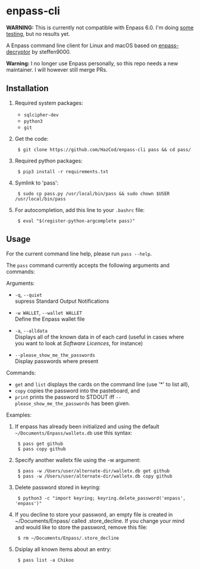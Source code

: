 # enpass-cli

**WARNING:** This is currently not compatible with Enpass 6.0. I'm doing [some testing](https://github.com/HazCod/enpass-cli-test/), but no results yet.

A Enpass command line client for Linux and macOS based on [enpass-decryptor](https://github.com/steffen9000/enpass-decryptor) by steffen9000.

**Warning:** I no longer use Enpass personally, so this repo needs a new maintainer. I will however still merge PRs.

## Installation

1. Required system packages:

	 - `sqlcipher-dev`
	 - `python3`
	 - `git`

2. Get the code:

		$ git clone https://github.com/HazCod/enpass-cli pass && cd pass/

3. Required python packages:

		$ pip3 install -r requirements.txt

4. Symlink to 'pass':

		$ sudo cp pass.py /usr/local/bin/pass && sudo chown $USER /usr/local/bin/pass

5. For autocompletion, add this line to your `.bashrc` file:

		$ eval "$(register-python-argcomplete pass)"

## Usage

For the current command line help, please run `pass --help`.

The `pass` command currently accepts the following arguments and commands:

Arguments:

 - `-q`, `--quiet`\
 	supress Standard Output Notifications

 - `-w WALLET`, `--wallet WALLET`\
 	Define the Enpass wallet file

 - `-a`, `--alldata`\
 	Displays all of the known data in of each card (useful in cases where you want to look at *Software Licences*, for instance)

 - `--please_show_me_the_passwords`\
 	Display passwords where present

Commands:

 - `get` and `list` displays the cards on the command line (use '*' to list all),
 - `copy` copies the password into the pasteboard, and
 - `print` prints the password to STDOUT iff `--please_show_me_the_passwords` has been given.

Examples:

1. If enpass has already been initialized and using the default `~/Documents/Enpass/walletx.db` use this syntax:

		$ pass get github
		$ pass copy github

2. Specify another walletx file using the -w argument:

		$ pass -w /Users/user/alternate-dir/walletx.db get github
		$ pass -w /Users/user/alternate-dir/walletx.db copy github

3. Delete password stored in keyring:
 
		$ python3 -c "import keyring; keyring.delete_password('enpass', 'enpass')"

4. If you decline to store your password, an empty file is created in ~/Documents/Enpass/ called .store_decline. If you change your mind and would like to store the password, remove this file:

		$ rm ~/Documents/Enpass/.store_decline

5. Dsiplay all known items about an entry:

		$ pass list -a Chikoo

